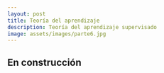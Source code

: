 ```yaml
---
layout: post
title: Teoría del aprendizaje
description: Teoría del aprendizaje supervisado
image: assets/images/parte6.jpg
---
```


## En construcción
